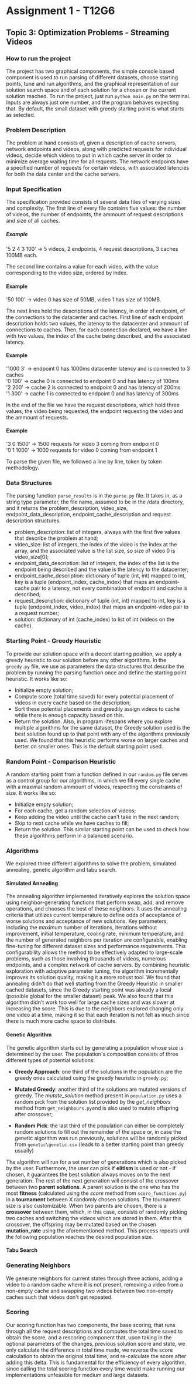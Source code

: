 # Assignment 1 - T12G6

## Topic 3: Optimization Problems - Streaming Videos

### How to run the project
The project has two graphical components, the simple console based component is used to run parsing of different datasets, choose starting points, tune and run algorithms, and the graphical representation of our solution search space and of each solution for a chosen or the current solution reached. To run the project, just run `python main.py` on the terminal. Inputs are always just one number, and the program behaves expecting that. By default, the small dataset with greedy starting point is what starts as selected.

### Problem Description
The problem at hand consists of, given a description of cache servers, network endpoints and videos, along with predicted requests for individual videos, decide which videos to put in which cache server in order to minimize average waiting time for all requests.
The network endpoints have a specified number of requests for certain videos, with associated latencies for both the data center and the cache servers.

### Input Specification
The specification provided consists of several data files of varying sizes and complexity. 
The first line of every file contains five values: the number of videos, the number of endpoints, the ammount of request descriptions and size of all caches.<br>
##### Example 
'5 2 4 3 100' -> 5 videos, 2 endpoints, 4 request descriptions, 3 caches 100MB each.

The second line contains a value for each video, with the value corresponding to the video size, ordered by index.
#### Example
'50 100' -> video 0 has size of 50MB, video 1 has size of 100MB.<br>

The next lines hold the descriptions of the latency, in order of endpoint, of the connections to the datacenter and caches. First line of each endpoint description holds two values, the latency to the datacenter and ammount of connections to caches. Then, for each connection declared, we have a line with two values, the index of the cache being described, and the associated latency.
#### Example
'1000 3' -> endpoint 0 has 1000ms datacenter latency and is connected to 3 caches <br>
'0 100' -> cache 0 is connected to endpoint 0 and has latency of 100ms<br>
'2 200' -> cache 2 is connected to endpoint 0 and has latency of 200ms<br>
'1 300' -> cache 1 is connected to endpoint 0 and has latency of 300ms<br>

In the end of the file we have the request descriptions, which hold three values, the video being requested, the endpoint requesting the video and the ammount of requests.
#### Example
'3 0 1500' -> 1500 requests for video 3 coming from endpoint 0<br>
'0 1 1000' -> 1000 requests for video 0 coming from endpoint 1<br>

To parse the given file, we followed a line by line, token by token methodology.

### Data Structures
The parsing function `parse_results` is in the `parse.py` file. It takes in, as a string type parameter, the file name, assumed to be in the /data directory, and it returns the problem_description, video_size, endpoint_data_description, endpoint_cache_description and request description structures.
- problem_description: list of integers, always with the first five values that describe the problem at hand;
- video_size: list of integers, the index of the video is the index at the array, and the associated value is the list size, so size of video 0 is video_size[0];
- endpoint_data_description: list of integers, the index of the list is the endpoint being described and the value is the latency to the datacenter;
- endpoint_cache_description: dictionary of tuple (int, int) mapped to int, key is a tuple (endpoint_index, cache_index) that maps an endpoint-cache pair to a latency, not every combination of endpoint and cache is described;
- request_description: dictionary of tuple (int, int) mapped to int, key is a tuple (endpoint_index, video_index) that maps an endpoint-video pair to a request number;
- solution: dictionary of int (cache_index) to list of int (videos on the cache).

### Starting Point - Greedy Heuristic
To provide our solution space with a decent starting position, we apply a greedy heuristic to our solution before any other algorithms. In the `greedy.py` file, we use as parameters the data structures that describe the problem by running the parsing function once and define the starting point heuristic.  It works like so: 
- Initialize empty solution;
- Compute score (total time saved) for every potential placement of videos in every cache based on the description;
- Sort these potential placements and greedily assign videos to cache while there is enough capacity based on this.
- Return the solution.
Also, in program lifespans where you explore multiple algorithms for the same dataset, the Greedy solution used is the best solution found up to that point with any of the algorithms previously used. We found that this heuristic performs worse on larger caches and better on smaller ones. This is the default starting point used. 

### Random Point - Comparison Heuristic
A random starting point from a function defined in our `random.py` file serves as a control group for our algorithms, in which we fill every single cache with a maximal random ammount of videos, respecting the constraints of size. It works like so:
- Initialize empty solution;
- For each cache, get a random selection of videos;
- Keep adding the video until the cache can't take in the next random;
- Skip to next cache while we have caches to fill;
- Return the solution.
This similar starting point can be used to check how these algorithms perform in a balanced scenario. 

### Algorithms
We explored three different algorithms to solve the problem, simulated annealing, genetic algorithm and tabu search. 

#### Simulated Annealing
The annealing algorithm implemented iteratively explores the solution space using neighbor-generating functions that perform swap, add, and remove operations, and chooses the best of these neighbors. It uses the annealing criteria that utilizes current temperature to define odds of acceptance of worse solutions and acceptance of new solutions.
Key parameters, including the maximum number of iterations, iterations without improvement, initial temperature, cooling rate, minimum temperature, and the number of generated neighbors per iteration are configurable, enabling fine-tuning for different dataset sizes and performance requirements. This configurability allows the method to be effectively adapted to large-scale problems, such as those involving thousands of videos, numerous endpoints, and a complex network of cache servers. By combining heuristic exploration with adaptive parameter tuning, the algorithm incrementally improves its solution quality, making it a more robust tool. We found that annealing didn't do that well starting from the Greedy Heuristic in smaller cached datasets, since the Greedy starting point was already a local (possible global for the smaller dataset) peak. We also found that this algorithm didn't work too well for large cache sizes and was slower at increasing the score. This is due to the neighbors explored changing only one video at a time, making it so that each iteration is not felt as much since there is much more cache space to distribute.

#### Genetic Algorithm

The genetic algorithm starts out by generating a population whose size is determined by the user. The population's composition consists of three different types of potential solutions:

- **Greedy Approach**: one third of the solutions in the population are the greedy ones calculated using the greedy heuristic in `greedy.py`;

- **Mutated Greedy**: another third of the solutions are mutated versions of greedy. The *mutate_solution* method present in `population.py` uses a random pick from the solution list provided by the *get_neighbors* method from `get_neighbours.py`and is also used to mutate offspring after crossover;

- **Random Pick**: the last third of the population can either be completely random solutions to fill out the remainder of the space or, in case the genetic algorithm was run previously, solutions will be randomly picked from `genetic\genetic.csv` (leads to a better starting point than greedy usually)

The algorithm will run for a set number of generations which is also picked by the user. Furthermore, the user can pick if **elitism** is used or not - if chosen, it guarantees the best solution always moves on to the next generation. The rest of the next generation will consist of the crossover between two **parent solutions**. A parent solution is the one who has the most **fitness** (calculated using the *score* method from `score_functions.py`) in a **tournament** between X randomly chosen solutions. The tournament size is also customizable. When two parents are chosen, there is a **crossover** between them, which, in this case, consists of randomly picking two caches and switching the videos which are stored in them. After this crossover, the offspring may be mutated based on the chosen **mutation_rate** using the aforementioned method. This process repeats until the following population reaches the desired population size. 

#### Tabu Search

### Generating Neighbors
We generate neighbors for current states through three actions, adding a video to a random cache where it is not present, removing a video from a non-empty cache and swapping two videos between two non-empty caches such that videos don't get repeated.

### Scoring
Our scoring function has two components, the base scoring, that runs through all the request descriptions and computes the total time saved to obtain the score, and a rescoring component that, upon taking in the optional parameters of the changes, previous solution score and state, we only calculate the difference in total time made, we reverse the score calculation to obtain the original total time, and re-calculate the score after adding this delta. This is fundamental for the efficiency of every algorithm, since calling the total scoring function every time would make running our implementations unfeasible for medium and large datasets.